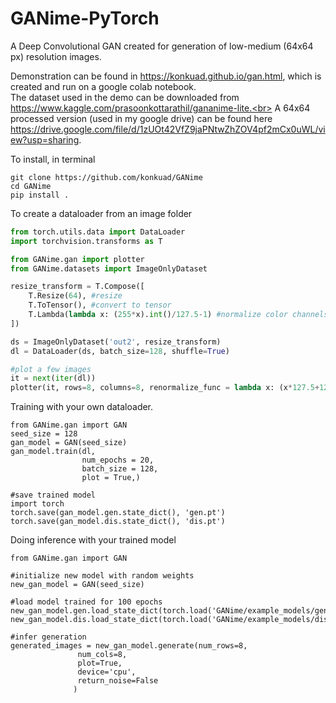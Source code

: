# GANime-PyTorch
A Deep Convolutional GAN created for generation of low-medium (64x64 px) resolution images.

Demonstration can be found in https://konkuad.github.io/gan.html, which is created and run on a google colab notebook.<br>
The dataset used in the demo can be downloaded from https://www.kaggle.com/prasoonkottarathil/gananime-lite.<br>
A 64x64 processed version (used in my google drive) can be found here https://drive.google.com/file/d/1zUOt42VfZ9jaPNtwZhZOV4pf2mCx0uWL/view?usp=sharing.

To install, in terminal

```
git clone https://github.com/konkuad/GANime
cd GANime
pip install .
```

To create a dataloader from an image folder

```python
from torch.utils.data import DataLoader
import torchvision.transforms as T

from GANime.gan import plotter
from GANime.datasets import ImageOnlyDataset

resize_transform = T.Compose([
    T.Resize(64), #resize
    T.ToTensor(), #convert to tensor
    T.Lambda(lambda x: (255*x).int()/127.5-1) #normalize color channels to -1 and 1
])

ds = ImageOnlyDataset('out2', resize_transform)
dl = DataLoader(ds, batch_size=128, shuffle=True)

#plot a few images
it = next(iter(dl))
plotter(it, rows=8, columns=8, renormalize_func = lambda x: (x*127.5+127.5).astype(int))
```

Training with your own dataloader.

```
from GANime.gan import GAN
seed_size = 128
gan_model = GAN(seed_size)
gan_model.train(dl,
                num_epochs = 20,
                batch_size = 128,
                plot = True,)

#save trained model
import torch
torch.save(gan_model.gen.state_dict(), 'gen.pt')
torch.save(gan_model.dis.state_dict(), 'dis.pt')
```

Doing inference with your trained model

```
from GANime.gan import GAN

#initialize new model with random weights
new_gan_model = GAN(seed_size)

#load model trained for 100 epochs
new_gan_model.gen.load_state_dict(torch.load('GANime/example_models/gen.pt'))
new_gan_model.dis.load_state_dict(torch.load('GANime/example_models/dis.pt'))

#infer generation
generated_images = new_gan_model.generate(num_rows=8,
               num_cols=8,
               plot=True,
               device='cpu',
               return_noise=False
              )
```

